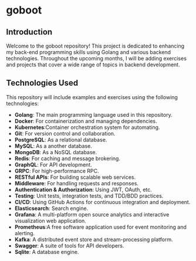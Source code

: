 # goboot

## Introduction

Welcome to the goboot repository! This project is dedicated to enhancing my back-end programming skills using Golang and various backend technologies. 
Throughout the upcoming months, I will be adding exercises and projects that cover a wide range of topics in backend development.

## Technologies Used

This repository will include examples and exercises using the following technologies:

- **Golang**: The main programming language used in this repository.
- **Docker**: For containerization and managing dependencies.
- **Kubernetes**:Container orchestration system for automating.
- **Git**: For version control and collaboration.
- **PostgreSQL**: As a relational database.
- **MySQL**: As a another database.
- **MongoDB**: As a NoSQL database.
- **Redis**: For caching and message brokering.
- **GraphQL**: For API development.
- **GRPC**: For high-performance RPC.
- **RESTful APIs**: For building scalable web services.
- **Middleware**: For handling requests and responses.
- **Authentication & Authorization**: Using JWT, OAuth, etc.
- **Testing**: Unit tests, integration tests, and TDD/BDD practices.
- **CI/CD**: Using GitHub Actions for continuous integration and deployment.
- **Elasticsearch**: Search engine.
- **Grafana**: A multi-platform open source analytics and interactive visualization web application.
- **Prometheus**:A free software application used for event monitoring and alerting.
- **Kafka**: A distributed event store and stream-processing platform.
- **Swagger**: A suite of tools for API developers.
- **Sqlite**: A database engine.
